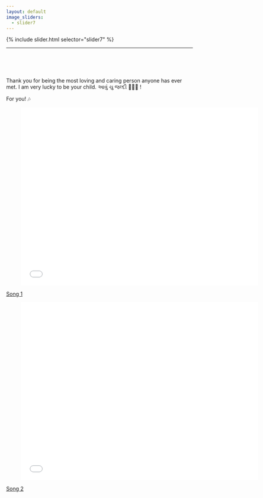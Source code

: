 ```yaml
---
layout: default
image_sliders:
  - slider7
---
```


{% include slider.html selector="slider7" %}

* * *

 <br /> <br /> <br />

Thank you for being the most loving and caring person anyone has ever met. I am very lucky to be your child. આવું ચુ જલ્દી  :family_man_woman_boy: !

For you! :notes:

<div class="video"> <figure> <iframe width="640" height="480" src="//www.youtube.com/embed/DHyRikMZXqw" frameborder="0" allowfullscreen></iframe> </figure> </div>

[Song 1](https://www.youtube.com/watch?DHyRikMZXqw)

<div class="video"> <figure> <iframe width="640" height="480" src="//www.youtube.com/embed/z-3aAc53QWU" frameborder="0" allowfullscreen></iframe> </figure> </div>

[Song 2](https://www.youtube.com/watch?z-3aAc53QWU)


